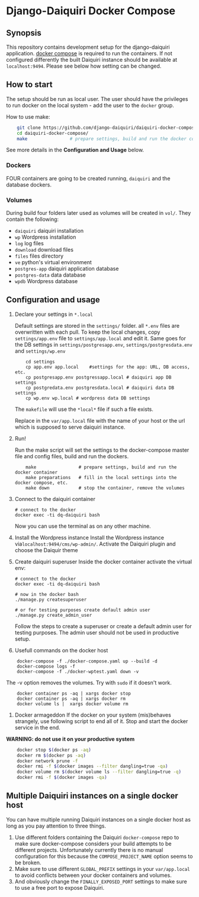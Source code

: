 # Django-Daiquiri Docker Compose

## Synopsis

This repository contains development setup for the django-daiquiri application. [docker compose](https://github.com/docker/compose/releases) is required to run the containers. If not configured differently the built Daiquiri instance should be available at `localhost:9494`. Please see below how setting can be changed.

## How to start

The setup should be run as local user. The user should have the privileges to run docker on the local system - add the user to the `docker` group.  

How to use make:
```bash
    git clone https://github.com/django-daiquiri/daiquiri-docker-compose/
    cd daiquiri-docker-compose/
    make                # prepare settings, build and run the docker container
```
See more details in the **Configuration and Usage** below. 

### Dockers
FOUR containers are going to be created running, `daiquiri` and the database dockers.

### Volumes
During build four folders later used as volumes will be created in `vol/`. They contain the following:

* `daiquiri` daiquiri installation
* `wp` Wordpress installation
* `log` log files
* `download` download files
* `files` files directory
* `ve` python's virtual environment
* `postgres-app` daiquiri application database
* `postgres-data` data database
* `wpdb` Wordpress database

## Configuration and usage
1. Declare your settings in `*.local`

    Default settings are stored in the `settings/` folder. all `*.env` files are overwritten with each pull. To keep the local changes, copy `settings/app.env` file to `settings/app.local` and edit it. Same goes for the 
    DB settings in `settings/postgresapp.env`, `settings/postgresdata.env` and `settings/wp.env`
    ```shell
        cd settings
        cp app.env app.local    #settings for the app: URL, DB access, etc.
        cp postgresapp.env postgressapp.local # daiquiri app DB settings
        cp postgredata.env postgresdata.local # daiquiri data DB settings
        cp wp.env wp.local # wordpress data DB settings
    ```
    The `makefile` will use the `*local*` file if such a file exists. 

    Replace <DOCKERHOST> in the `var/app.local` file with the name of your host or the url which is supposed to serve daiquiri instance.

1. Run!

    Run the make script will set the settings to the docker-compose master file and config files, build and run the dockers. 

    ```
        make                # prepare settings, build and run the docker container
        make preparations   # fill in the local settings into the docker compose, etc.
        make down           # stop the container, remove the volumes
    ```

1. Connect to the daiquiri container

    ```shell
    # connect to the docker
    docker exec -ti dq-daiquiri bash
    ```

    Now you can use the terminal as on any other machine.

1. Install the Wordpress instance
    Install the Wordpress instance via`localhost:9494/cms/wp-admin/`. Activate the Daiquiri plugin and choose the Daiquir theme 
            
1. Create daiquiri superuser
    Inside the docker container activate the virtual env:
    
    ```shell
    # connect to the docker
    docker exec -ti dq-daiquiri bash
    
    # now in the docker bash
    ./manage.py createsuperuser
    
    # or for testing purposes create default admin user
    ./manage.py create_admin_user
    ```
    Follow the steps to create a superuser or create a default admin user for testing purposes. The admin user should not be used in productive setup.
        
    
1. Usefull commands on the docker host
```
    docker-compose -f ./docker-compose.yaml up --build -d
    docker-compose logs -f
    docker-compose -f ./docker-wptest.yaml down -v  
```

The -v option removes the volumes. Try with `sudo` if it doesn't work. 

```
    docker container ps -aq | xargs docker stop
    docker container ps -aq | xargs docker rm
    docker volume ls |  xargs docker volume rm 
```

1. Docker armageddon
If the docker on your system (mis)behaves strangely, use following script to end all of it. Stop and start the docker service in the end. 

**WARNING: do not use it on your productive system**
```bash
    docker stop $(docker ps -aq)
    docker rm $(docker ps -aq)
    docker network prune -f
    docker rmi -f $(docker images --filter dangling=true -qa)
    docker volume rm $(docker volume ls --filter dangling=true -q)
    docker rmi -f $(docker images -qa)
```

## Multiple Daiquiri instances on a single docker host
You can have multiple running Daiquiri instances on a single docker host as long as you pay attention to three things.

1. Use different folders containing the Daiquiri `docker-compose` repo to make sure docker-compose considers your build attempts to be different projects. Unfortunately currently there is no manual configuration for this because the `COMPOSE_PROJECT_NAME` option seems to be broken.
1. Make sure to use different `GLOBAL_PREFIX` settings in your `var/app.local` to avoid conflicts between your docker containers and volumes.
1. And obviously change the `FINALLY_EXPOSED_PORT` settings to make sure to use a free port to expose Daiquiri.
